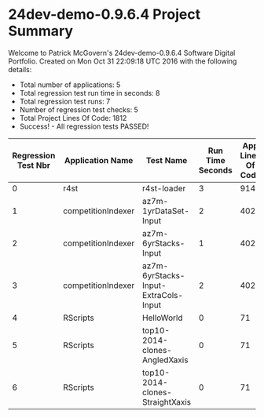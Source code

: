 # 24dev-demo-0.9.6.4 Project Summary 
Welcome to Patrick McGovern's 24dev-demo-0.9.6.4 Software Digital Portfolio. Created on Mon Oct 31 22:09:18 UTC 2016 with the following details:
* Total number of applications: 5
* Total regression test run time in seconds: 8 
* Total regression test runs: 7  
* Number of regression test checks: 5
* Total Project Lines Of Code: 1812
* Success! - All regression tests PASSED!

Regression Test Nbr|Application Name|Test Name|Run Time Seconds|App Lines Of Code|Pass or Fail
 --- | --- | --- | --- | --- | --- 
0|r4st|r4st-loader|3|914|Pass
1|competitionIndexer|az7m-1yrDataSet-Input|2|402|Pass
2|competitionIndexer|az7m-6yrStacks-Input|1|402|Pass
3|competitionIndexer|az7m-6yrStacks-Input-ExtraCols-Input|2|402|Pass
4|RScripts|HelloWorld|0|71|Pass
5|RScripts|top10-2014-clones-AngledXaxis|0|71|Pass
6|RScripts|top10-2014-clones-StraightXaxis|0|71|Pass
